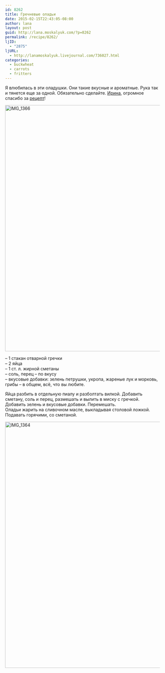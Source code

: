 ```yaml
---
id: 8262
title: Гречневые оладьи
date: 2015-02-15T22:43:05-08:00
author: lana
layout: post
guid: http://lana.moskalyuk.com/?p=8262
permalink: /recipe/8262/
ljID:
  - "2875"
ljURL:
  - http://lanamoskalyuk.livejournal.com/736027.html
categories:
  - buckwheat
  - carrots
  - fritters
---
```

Я влюбилась в эти оладушки. Они такие вкусные и ароматные. Рука так и тянется еще за одной. Обязательно сделайте. [Ирина](http://povarisha.livejournal.com/177631.html), огромное спасибо за [рецепт](http://povarisha.livejournal.com/177631.html)!

<img loading="lazy" src="https://farm8.staticflickr.com/7286/15914555663_1d284b992b_c.jpg" alt="IMG_1366" width="534" height="800" /> 

&#8211; 1 стакан отварной гречки  
&#8211; 2 яйца  
&#8211; 1 ст. л. жирной сметаны  
&#8211; соль, перец &#8211; по вкусу  
&#8211; вкусовые добавки: зелень петрушки, укропа, жареные лук и морковь, грибы &#8211; в общем, всё, что вы любите.

Яйца разбить в отдельную пиалу и разболтать вилкой. Добавить сметану, соль и перец, размешать и вылить в миску с гречкой. Добавить зелень и вкусовые добавки. Перемешать.  
Оладьи жарить на сливочном масле, выкладывая столовой ложкой.  
Подавать горячими, со сметаной.

<img loading="lazy" src="https://farm8.staticflickr.com/7432/15914556013_c937a740eb_c.jpg" alt="IMG_1364" width="534" height="800" />